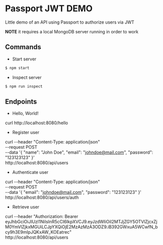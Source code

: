 # Passport JWT DEMO

Little demo of an API using Passport to authorize users via JWT

**NOTE** it requires a local MongoDB server running in order to work

## Commands

- Start server

```sh
$ npm start
```

- Inspect server

```sh
$ npm run inspect
```

## Endpoints

- Hello, World!

curl http://localhost:8080/hello

- Register user

curl --header "Content-Type: application/json" \
  --request POST \
  --data '{ "name": "John Doe", "email": "johndoe@mail.com", "password": "123123123" }' \
  http://localhost:8080/api/users

  - Authenticate user

curl --header "Content-Type: application/json" \
  --request POST \
  --data '{ "email": "johndoe@mail.com", "password": "123123123" }' \
  http://localhost:8080/api/users/auth

  - Retrieve user

curl --header "Authorization: Bearer eyJhbGciOiJIUzI1NiIsInR5cCI6IkpXVCJ9.eyJzdWIiOiI2MTJjZGY5OTVlZjcxZjM0YmVlZjkxMGUiLCJpYXQiOjE2MzAzMzA3ODZ9.iB392GWxuA5WCwfN_bcy9h3E9mIpJQKxAW_KOEatrec" \
  http://localhost:8080/api/users